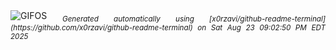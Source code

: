 <div align="justify">
<picture>
    <source media="(prefers-color-scheme: dark)" srcset="https://i.ibb.co/27TN2kBG/output-gif.gif">
    <source media="(prefers-color-scheme: light)" srcset="https://i.ibb.co/27TN2kBG/output-gif.gif">
    <img alt="GIFOS" src="https://i.ibb.co/27TN2kBG/output-gif.gif">
</picture>
<sub><i>Generated automatically using [x0rzavi/github-readme-terminal](https://github.com/x0rzavi/github-readme-terminal) on Sat Aug 23 09:02:50 PM EDT 2025</i></sub>
</div>

<!--  -->